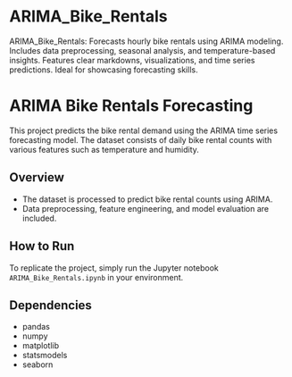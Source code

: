 # ARIMA_Bike_Rentals
ARIMA_Bike_Rentals: Forecasts hourly bike rentals using ARIMA modeling. 
Includes data preprocessing, seasonal analysis, and temperature-based insights. 
Features clear markdowns, visualizations, and time series predictions. 
Ideal for showcasing forecasting skills.
# ARIMA Bike Rentals Forecasting

This project predicts the bike rental demand using the ARIMA time series forecasting model. 
The dataset consists of daily bike rental counts with various features such as temperature and humidity.

## Overview

- The dataset is processed to predict bike rental counts using ARIMA.
- Data preprocessing, feature engineering, and model evaluation are included.

## How to Run

To replicate the project, simply run the Jupyter notebook `ARIMA_Bike_Rentals.ipynb` in your environment.

## Dependencies

- pandas
- numpy
- matplotlib
- statsmodels
- seaborn
